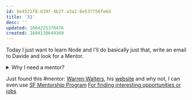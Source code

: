 ```yaml
---
id: be4521f8-639f-4b2f-a3a2-8e537756fe6d
title: '31'
desc: ''
updated: 1604225376476
created: 1604138649369
---
```


Today I just want to learn Node and I'll do basically just that, write an email to Davide and look for a Mentor.

<details><summary>
Why I need a mentor?
</summary>
**Lorem ipsum dolor sit amet...**
</details>



Just found this #mentor: [Warren Walters](https://salesforcementor.teachable.com/p/salesforce-mentoring), his [website](https://www.salesforcementor.com/training/mentoring)
and why not, I can even use [SF Mentorship Program](https://trailhead.salesforce.com/trailblazerconnect/mentorship)
[For finding interesting opportunities or jobs](https://trailhead.salesforce.com/trailblazerconnect)
